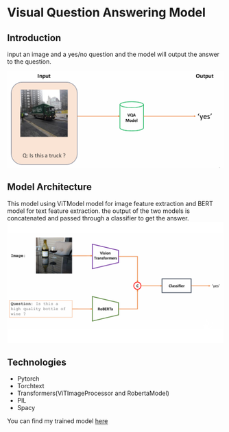 # Visual Question Answering Model
## Introduction 
input an image and a yes/no question and the model will output the answer to the question.

![VQA](./img/img1.png)

## Model Architecture
This model using ViTModel model for image feature extraction and BERT model for text feature extraction. the output of the two models is concatenated and passed through a classifier to get the answer.
![VQA](./img/img2.png)

## Technologies
- Pytorch
- Torchtext
- Transformers(ViTImageProcessor and RobertaModel)
- PIL
- Spacy

You can find my trained model [here](https://drive.google.com/file/d/1SLeqmiqt3omQabsWchjFLsELC0HGJo-S/view?usp=sharing)